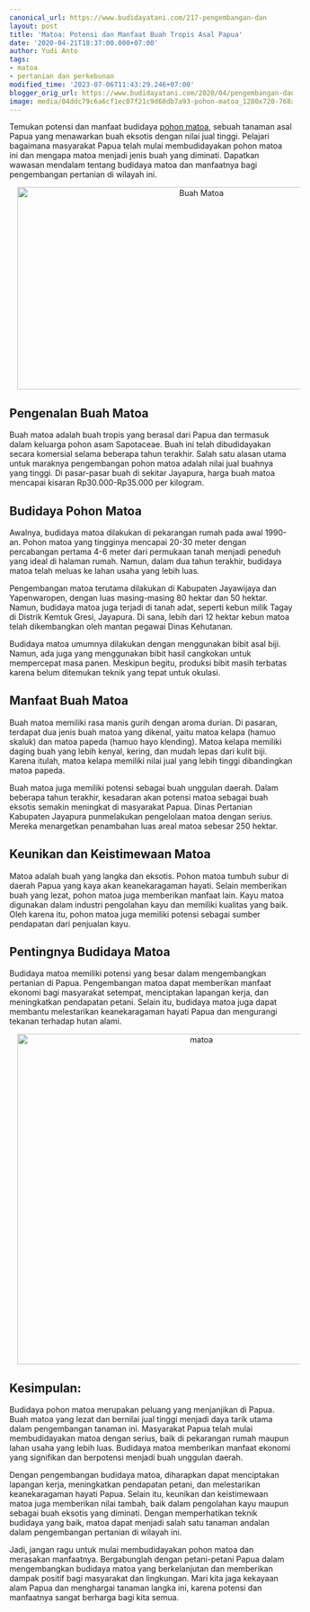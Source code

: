 ```yaml
---
canonical_url: https://www.budidayatani.com/217-pengembangan-dan
layout: post
title: 'Matoa: Potensi dan Manfaat Buah Tropis Asal Papua'
date: '2020-04-21T18:37:00.000+07:00'
author: Yudi Anto
tags:
- matoa
- pertanian dan perkebunan
modified_time: '2023-07-06T11:43:29.246+07:00'
blogger_orig_url: https://www.budidayatani.com/2020/04/pengembangan-dan-budidaya-pohon-matoa.html
image: media/04ddc79c6a6cf1ec07f21c9d68db7a93-pohon-matoa_1280x720-768x432.jpg
---
```

<p>Temukan potensi dan manfaat budidaya <a href="https://www.budidayatani.com/search/label/matoa">pohon matoa</a>, sebuah tanaman asal Papua yang menawarkan buah eksotis dengan nilai jual tinggi. Pelajari bagaimana masyarakat Papua telah mulai membudidayakan pohon matoa ini dan mengapa matoa menjadi jenis buah yang diminati. Dapatkan wawasan mendalam tentang budidaya matoa dan manfaatnya bagi pengembangan pertanian di wilayah ini.</p><div class="separator" style="clear: both; text-align: center;"><a href="https://blogger.googleusercontent.com/img/b/R29vZ2xl/AVvXsEhrcMyjJxk2dMprQFiY9zwbgY9AZ844h2mtE6LjWfvWwMf3YlUaYrv8pkNuwjcrFcqX_xqQUPXSTily95Hn9qEukbgzeg2KvseHjl0zGqpwdAz-ZuCeWEKQnWG8GMZ3F_SRmbO40bv2fWWySqORonskUQqApis7i1lRSNyaRne0a3eyN8smHV2TyiaUJRrB/s422/pohon-matoa_1280x720-768x432.jpg" imageanchor="1" style="margin-left: 1em; margin-right: 1em;"><img alt="Buah Matoa" border="0" data-original-height="238" data-original-width="422" height="360" src="https://blogger.googleusercontent.com/img/b/R29vZ2xl/AVvXsEhrcMyjJxk2dMprQFiY9zwbgY9AZ844h2mtE6LjWfvWwMf3YlUaYrv8pkNuwjcrFcqX_xqQUPXSTily95Hn9qEukbgzeg2KvseHjl0zGqpwdAz-ZuCeWEKQnWG8GMZ3F_SRmbO40bv2fWWySqORonskUQqApis7i1lRSNyaRne0a3eyN8smHV2TyiaUJRrB/w640-h360/pohon-matoa_1280x720-768x432.jpg" width="640" /></a></div><h2>Pengenalan Buah Matoa</h2><p>Buah matoa adalah buah tropis yang berasal dari Papua dan termasuk dalam keluarga pohon asam Sapotaceae. Buah ini telah dibudidayakan secara komersial selama beberapa tahun terakhir. Salah satu alasan utama untuk maraknya pengembangan pohon matoa adalah nilai jual buahnya yang tinggi. Di pasar-pasar buah di sekitar Jayapura, harga buah matoa mencapai kisaran Rp30.000-Rp35.000 per kilogram.</p><h2>Budidaya Pohon Matoa</h2><p>Awalnya, budidaya matoa dilakukan di pekarangan rumah pada awal 1990-an. Pohon matoa yang tingginya mencapai 20-30 meter dengan percabangan pertama 4-6 meter dari permukaan tanah menjadi peneduh yang ideal di halaman rumah. Namun, dalam dua tahun terakhir, budidaya matoa telah meluas ke lahan usaha yang lebih luas.</p><p>Pengembangan matoa terutama dilakukan di Kabupaten Jayawijaya dan Yapenwaropen, dengan luas masing-masing 80 hektar dan 50 hektar. Namun, budidaya matoa juga terjadi di tanah adat, seperti kebun milik Tagay di Distrik Kemtuk Gresi, Jayapura. Di sana, lebih dari 12 hektar kebun matoa telah dikembangkan oleh mantan pegawai Dinas Kehutanan.</p><p>Budidaya matoa umumnya dilakukan dengan menggunakan bibit asal biji. Namun, ada juga yang menggunakan bibit hasil cangkokan untuk mempercepat masa panen. Meskipun begitu, produksi bibit masih terbatas karena belum ditemukan teknik yang tepat untuk okulasi.</p><h2>Manfaat Buah Matoa</h2><p>Buah matoa memiliki rasa manis gurih dengan aroma durian. Di pasaran, terdapat dua jenis buah matoa yang dikenal, yaitu matoa kelapa (hamuo skaluk) dan matoa papeda (hamuo hayo klending). Matoa kelapa memiliki daging buah yang lebih kenyal, kering, dan mudah lepas dari kulit biji. Karena itulah, matoa kelapa memiliki nilai jual yang lebih tinggi dibandingkan matoa papeda.</p><p>Buah matoa juga memiliki potensi sebagai buah unggulan daerah. Dalam beberapa tahun terakhir, kesadaran akan potensi matoa sebagai buah eksotis semakin meningkat di masyarakat Papua. Dinas Pertanian Kabupaten Jayapura punmelakukan pengelolaan matoa dengan serius. Mereka menargetkan penambahan luas areal matoa sebesar 250 hektar.</p><h2>Keunikan dan Keistimewaan Matoa</h2><p>Matoa adalah buah yang langka dan eksotis. Pohon matoa tumbuh subur di daerah Papua yang kaya akan keanekaragaman hayati. Selain memberikan buah yang lezat, pohon matoa juga memberikan manfaat lain. Kayu matoa digunakan dalam industri pengolahan kayu dan memiliki kualitas yang baik. Oleh karena itu, pohon matoa juga memiliki potensi sebagai sumber pendapatan dari penjualan kayu.</p><h2>Pentingnya Budidaya Matoa</h2><p>Budidaya matoa memiliki potensi yang besar dalam mengembangkan pertanian di Papua. Pengembangan matoa dapat memberikan manfaat ekonomi bagi masyarakat setempat, menciptakan lapangan kerja, dan meningkatkan pendapatan petani. Selain itu, budidaya matoa juga dapat membantu melestarikan keanekaragaman hayati Papua dan mengurangi tekanan terhadap hutan alami.</p><div class="separator" style="clear: both; text-align: center;"><a href="https://blogger.googleusercontent.com/img/b/R29vZ2xl/AVvXsEimgCFcoW_aEeHh16bGLXoJlbuWyvCzMF5_t-I34bOKOY867NAxU_Fog7rPhyrTO5R3h19kvgVYJ20nvzzUZ_emcwvu69x7ceSC-Tr_fZajeUIF0Ck_1rlun_WDH7EuXzbAqASAFEQra7obqPCU9CGC23QZ-Yvmk1iKgKcNMe9ia5ZBHJQ1UdSdK3ThP_qX/s436/maxresdefault_871x800.jpg" imageanchor="1" style="margin-left: 1em; margin-right: 1em;"><img alt="matoa" border="0" data-original-height="400" data-original-width="436" height="588" src="https://blogger.googleusercontent.com/img/b/R29vZ2xl/AVvXsEimgCFcoW_aEeHh16bGLXoJlbuWyvCzMF5_t-I34bOKOY867NAxU_Fog7rPhyrTO5R3h19kvgVYJ20nvzzUZ_emcwvu69x7ceSC-Tr_fZajeUIF0Ck_1rlun_WDH7EuXzbAqASAFEQra7obqPCU9CGC23QZ-Yvmk1iKgKcNMe9ia5ZBHJQ1UdSdK3ThP_qX/w640-h588/maxresdefault_871x800.jpg" width="640" /></a></div><h2>Kesimpulan:</h2><p>Budidaya pohon matoa merupakan peluang yang menjanjikan di Papua. Buah matoa yang lezat dan bernilai jual tinggi menjadi daya tarik utama dalam pengembangan tanaman ini. Masyarakat Papua telah mulai membudidayakan matoa dengan serius, baik di pekarangan rumah maupun lahan usaha yang lebih luas. Budidaya matoa memberikan manfaat ekonomi yang signifikan dan berpotensi menjadi buah unggulan daerah.</p><p>Dengan pengembangan budidaya matoa, diharapkan dapat menciptakan lapangan kerja, meningkatkan pendapatan petani, dan melestarikan keanekaragaman hayati Papua. Selain itu, keunikan dan keistimewaan matoa juga memberikan nilai tambah, baik dalam pengolahan kayu maupun sebagai buah eksotis yang diminati. Dengan memperhatikan teknik budidaya yang baik, matoa dapat menjadi salah satu tanaman andalan dalam pengembangan pertanian di wilayah ini.</p><p>Jadi, jangan ragu untuk mulai membudidayakan pohon matoa dan merasakan manfaatnya. Bergabunglah dengan petani-petani Papua dalam mengembangkan budidaya matoa yang berkelanjutan dan memberikan dampak positif bagi masyarakat dan lingkungan. Mari kita jaga kekayaan alam Papua dan menghargai tanaman langka ini, karena potensi dan manfaatnya sangat berharga bagi kita semua.</p>